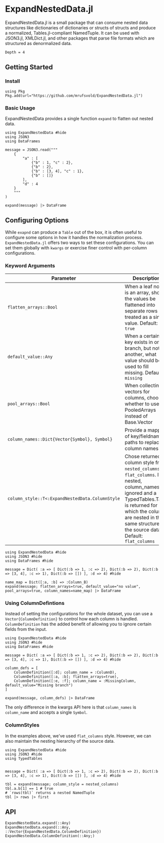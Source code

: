 # ExpandNestedData.jl
ExpandNestedData.jl is a small package that can consume nested data structures like dictionaries of
dictionaries or structs of structs and produce a normalized, Tables.jl-compliant NamedTuple.
It can be used with JSON3.jl, XMLDict.jl, and other packages that parse file formats which are
structured as denormalized data.

```@contents
Depth = 4
```

## Getting Started
### Install
```@repl
using Pkg
Pkg.add(url="https://github.com/mrufsvold/ExpandNestedData.jl")
```
### Basic Usage
ExpandNestedData provides a single function `expand` to flatten out nested data. 

```@example
using ExpandNestedData #hide
using JSON3
using DataFrames

message = JSON3.read("""
    {
        "a" : [
            {"b" : 1, "c" : 2},
            {"b" : 2},
            {"b" : [3, 4], "c" : 1},
            {"b" : []}
        ],
        "d" : 4
    }
    """
)

expand(message) |> DataFrame
```
## Configuring Options
While `exapnd` can produce a `Table` out of the box, it is often useful to configure
some options in how it handles the normalization process. `ExpandNestedData.jl` offers two ways to set
these configurations. You can set them globally with `kwargs` or exercise finer control with
per-column configurations.
### Keyword Arguments
| Parameter | Description |
| --------- | ----------- |
| `flatten_arrays::Bool`                        | When a leaf node is an array, should the values be flattened into separate rows or treated as a single value. Default: `true`|
| `default_value::Any`                          | When a certain key exists in one branch, but not another, what value should be used to fill missing. Default: `missing` |
| `pool_arrays::Bool`                           | When collecting vectors for columns, choose whether to use PooledArrays instead of Base.Vector |
| `column_names::Dict{Vector{Symbol}, Symbol}`  | Provide a mapping of key/fieldname paths to replaced column names |
| `column_style::T<:ExpandNestedData.ColumnStyle` | Chose returned column style from `nested_columns` or `flat_columns`. If nested, column_names are ignored and a TypedTables.Table is returned for which the columns are nested in the same structure as the source data. Default: `flat_columns` |

```@example
using ExpandNestedData #hide
using JSON3 #hide
using DataFrames #hide

message = Dict( :a => [ Dict(:b => 1, :c => 2), Dict(:b => 2), Dict(:b => [3, 4], :c => 1), Dict(:b => []) ], :d => 4) #hide

name_map = Dict([:a, :b] => :Column_B)
expand(message; flatten_arrays=true, default_value="no value", pool_arrays=true, column_names=name_map) |> DataFrame
```
### Using ColumnDefintions
Instead of setting the configurations for the whole dataset, you can use a
`Vector{ColumnDefinition}` to control how each column is handled. `ColumnDefinition` has the
added benefit of allowing you to ignore certain fields from the input.

```@example
using ExpandNestedData #hide
using JSON3 #hide
using DataFrames #hide

message = Dict( :a => [ Dict(:b => 1, :c => 2), Dict(:b => 2), Dict(:b => [3, 4], :c => 1), Dict(:b => []) ], :d => 4) #hide

column_defs = [
    ColumnDefinition([:d]; column_name = :ColumnD),
    ColumnDefinition([:a, :b]; flatten_arrays=true),
    ColumnDefinition([:e, :f]; column_name = :MissingColumn, default_value="Missing branch")
]

expand(message, column_defs) |> DataFrame
```
The only difference in the kwargs API here is that `column_names` is `column_name` and accepts
a single `Symbol`.

### ColumnStyles
In the examples above, we've used `flat_columns` style. However, we can also maintain the nesting hierarchy
of the source data. 
```@example
using ExpandNestedData #hide
using JSON3 #hide
using TypedTables


message = Dict( :a => [ Dict(:b => 1, :c => 2), Dict(:b => 2), Dict(:b => [3, 4], :c => 1), Dict(:b => []) ], :d => 4) #hide

tbl = expand(message; column_style = nested_columns)
tbl.a.b[1] == 1 # true
# `rows(tbl)` returns a nested NamedTuple 
tbl |> rows |> first
```

## API
```@docs
ExpandNestedData.expand(::Any)
ExpandNestedData.expand(::Any, ::Vector{ExpandNestedData.ColumnDefinition})
ExpandNestedData.ColumnDefinition(::Any;)
```
